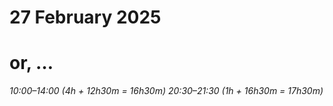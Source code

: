 # 27 February 2025
# or, …

_10:00–14:00 (4h + 12h30m = 16h30m)_
_20:30–21:30 (1h + 16h30m = 17h30m)_
